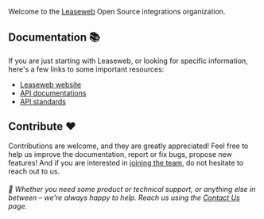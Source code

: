 Welcome to the [Leaseweb](https://www.leaseweb.com/) Open Source integrations organization.

## Documentation 📚

If you are just starting with Leaseweb, or looking for specific information, here's a few links to some important resources:

- [Leaseweb website](https://leaseweb.com/)
- [API documentations](https://developer.leaseweb.com/)
- [API standards](https://github.com/LeaseWeb/api-standards)

## Contribute ❤️

Contributions are welcome, and they are greatly appreciated! Feel free to help us improve the documentation, report or fix bugs, propose new features! And if you are interested in [joining the team](https://www.leaseweb.com/career/open-positions), do not hesitate to reach out to us.

###### 🙋 Whether you need some product or technical support, or anything else in between – we're always happy to help. Reach us using the [Contact Us](https://shop.leaseweb.com/en/contact) page.